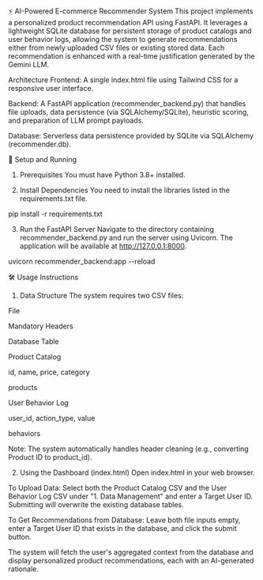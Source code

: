 ⚡️ AI-Powered E-commerce Recommender System
This project implements a personalized product recommendation API using FastAPI. It leverages a lightweight SQLite database for persistent storage of product catalogs and user behavior logs, allowing the system to generate recommendations either from newly uploaded CSV files or existing stored data. Each recommendation is enhanced with a real-time justification generated by the Gemini LLM.

Architecture
Frontend: A single index.html file using Tailwind CSS for a responsive user interface.

Backend: A FastAPI application (recommender_backend.py) that handles file uploads, data persistence (via SQLAlchemy/SQLite), heuristic scoring, and preparation of LLM prompt payloads.

Database: Serverless data persistence provided by SQLite via SQLAlchemy (recommender.db).

🚀 Setup and Running
1. Prerequisites
You must have Python 3.8+ installed.

2. Install Dependencies
You need to install the libraries listed in the requirements.txt file.

pip install -r requirements.txt

3. Run the FastAPI Server
Navigate to the directory containing recommender_backend.py and run the server using Uvicorn. The application will be available at http://127.0.0.1:8000.

uvicorn recommender_backend:app --reload

🛠️ Usage Instructions
1. Data Structure
The system requires two CSV files:

File

Mandatory Headers

Database Table

Product Catalog

id, name, price, category

products

User Behavior Log

user_id, action_type, value

behaviors

Note: The system automatically handles header cleaning (e.g., converting Product ID to product_id).

2. Using the Dashboard (index.html)
Open index.html in your web browser.

To Upload Data: Select both the Product Catalog CSV and the User Behavior Log CSV under "1. Data Management" and enter a Target User ID. Submitting will overwrite the existing database tables.

To Get Recommendations from Database: Leave both file inputs empty, enter a Target User ID that exists in the database, and click the submit button.

The system will fetch the user's aggregated context from the database and display personalized product recommendations, each with an AI-generated rationale.
